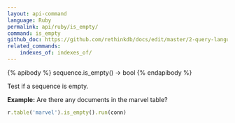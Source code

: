 ```yaml
---
layout: api-command 
language: Ruby
permalink: api/ruby/is_empty/
command: is_empty 
github_doc: https://github.com/rethinkdb/docs/edit/master/2-query-language/api/ruby/transformations/is_empty.md
related_commands:
    indexes_of: indexes_of/
---
```


{% apibody %}
sequence.is_empty() → bool
{% endapibody %}

Test if a sequence is empty.

__Example:__ Are there any documents in the marvel table?

```rb
r.table('marvel').is_empty().run(conn)
```


